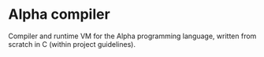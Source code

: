 # Alpha compiler

Compiler and runtime VM for the Alpha programming language, written from scratch in C (within project guidelines).
